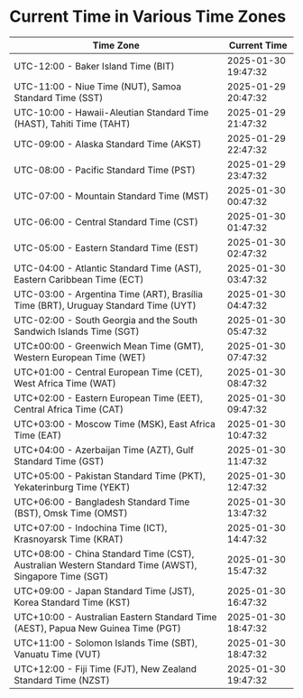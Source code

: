 # Current Time in Various Time Zones

| Time Zone | Current Time |
|-----------|--------------|
| UTC-12:00 - Baker Island Time (BIT) | 2025-01-30 19:47:32 |
| UTC-11:00 - Niue Time (NUT), Samoa Standard Time (SST) | 2025-01-29 20:47:32 |
| UTC-10:00 - Hawaii-Aleutian Standard Time (HAST), Tahiti Time (TAHT) | 2025-01-29 21:47:32 |
| UTC-09:00 - Alaska Standard Time (AKST) | 2025-01-29 22:47:32 |
| UTC-08:00 - Pacific Standard Time (PST) | 2025-01-29 23:47:32 |
| UTC-07:00 - Mountain Standard Time (MST) | 2025-01-30 00:47:32 |
| UTC-06:00 - Central Standard Time (CST) | 2025-01-30 01:47:32 |
| UTC-05:00 - Eastern Standard Time (EST) | 2025-01-30 02:47:32 |
| UTC-04:00 - Atlantic Standard Time (AST), Eastern Caribbean Time (ECT) | 2025-01-30 03:47:32 |
| UTC-03:00 - Argentina Time (ART), Brasília Time (BRT), Uruguay Standard Time (UYT) | 2025-01-30 04:47:32 |
| UTC-02:00 - South Georgia and the South Sandwich Islands Time (SGT) | 2025-01-30 05:47:32 |
| UTC±00:00 - Greenwich Mean Time (GMT), Western European Time (WET) | 2025-01-30 07:47:32 |
| UTC+01:00 - Central European Time (CET), West Africa Time (WAT) | 2025-01-30 08:47:32 |
| UTC+02:00 - Eastern European Time (EET), Central Africa Time (CAT) | 2025-01-30 09:47:32 |
| UTC+03:00 - Moscow Time (MSK), East Africa Time (EAT) | 2025-01-30 10:47:32 |
| UTC+04:00 - Azerbaijan Time (AZT), Gulf Standard Time (GST) | 2025-01-30 11:47:32 |
| UTC+05:00 - Pakistan Standard Time (PKT), Yekaterinburg Time (YEKT) | 2025-01-30 12:47:32 |
| UTC+06:00 - Bangladesh Standard Time (BST), Omsk Time (OMST) | 2025-01-30 13:47:32 |
| UTC+07:00 - Indochina Time (ICT), Krasnoyarsk Time (KRAT) | 2025-01-30 14:47:32 |
| UTC+08:00 - China Standard Time (CST), Australian Western Standard Time (AWST), Singapore Time (SGT) | 2025-01-30 15:47:32 |
| UTC+09:00 - Japan Standard Time (JST), Korea Standard Time (KST) | 2025-01-30 16:47:32 |
| UTC+10:00 - Australian Eastern Standard Time (AEST), Papua New Guinea Time (PGT) | 2025-01-30 18:47:32 |
| UTC+11:00 - Solomon Islands Time (SBT), Vanuatu Time (VUT) | 2025-01-30 18:47:32 |
| UTC+12:00 - Fiji Time (FJT), New Zealand Standard Time (NZST) | 2025-01-30 19:47:32 |
